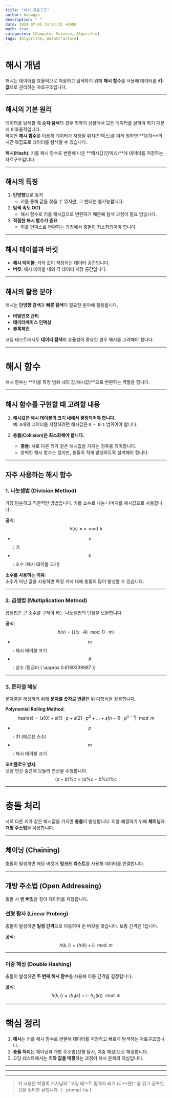 ```yaml
---
title: "해시 자료구조"
author: knowgyu
description: " "
date: 2024-07-05 14:54:15 +0900
math: true
categories: [Computer Science, Algorithm]
tags: [Algorithm, DataStructure]
---
```


# 해시 개념

해시는 데이터를 효율적으로 저장하고 탐색하기 위해 **해시 함수**를 사용해 데이터를 **키-값**으로 관리하는 자료구조입니다.  

---

## 해시의 기본 원리

데이터를 탐색할 때 **순차 탐색**의 경우 최악의 상황에서 모든 데이터를 살펴야 하기 때문에 비효율적입니다.  
하지만 **해시 함수**를 이용해 데이터가 저장될 위치(인덱스)를 미리 정하면 **O(1)**의 시간 복잡도로 데이터를 탐색할 수 있습니다.

**해시(Hash)**: 키를 해시 함수로 변환해 나온 **해시값(인덱스)**에 데이터를 저장하는 자료구조입니다.

---

## 해시의 특징

1. **단방향**으로 동작  
   - 키를 통해 값을 찾을 수 있지만, 그 반대는 불가능합니다.  
2. **탐색 속도 O(1)**  
   - 해시 함수로 키를 해시값으로 변환하기 때문에 탐색 과정이 필요 없습니다.  
3. **적절한 해시 함수가 중요**  
   - 키를 인덱스로 변환하는 과정에서 충돌이 최소화되어야 합니다.

---

## 해시 테이블과 버킷

- **해시 테이블**: 키와 값이 저장되는 데이터 공간입니다.  
- **버킷**: 해시 테이블 내의 각 데이터 저장 공간입니다.

---

## 해시의 활용 분야

해시는 **단방향 검색**과 **빠른 탐색**이 필요한 분야에 활용됩니다.  

- **비밀번호 관리**  
- **데이터베이스 인덱싱**  
- **블록체인**  

코딩 테스트에서도 **데이터 탐색**의 효율성이 중요한 경우 해시를 고려해야 합니다.

---

# 해시 함수

해시 함수는 **키를 특정 범위 내의 값(해시값)**으로 변환하는 역할을 합니다.

---

## 해시 함수를 구현할 때 고려할 내용

1. **해시값은 해시 테이블의 크기 내에서 결정되어야 합니다.**  
   예: `N`개의 데이터를 저장하려면 해시값은 `0 ~ N-1` 범위여야 합니다.  

2. **충돌(Collision)은 최소화해야 합니다.**  
   - **충돌**: 서로 다른 키가 같은 해시값을 가지는 경우를 의미합니다.  
   - 완벽한 해시 함수는 없지만, 충돌이 적게 발생하도록 설계해야 합니다.

---

## 자주 사용하는 해시 함수

### 1. 나눗셈법 (Division Method)

가장 단순하고 직관적인 방법입니다. 키를 소수로 나눈 나머지를 해시값으로 사용합니다.

**공식**:  
$$
h(x) = x \mod k
$$

- $$ x $$ : 키  
- $$ k $$ : 소수 (해시 테이블 크기)  

**소수를 사용하는 이유**:  
소수가 아닌 값을 사용하면 특정 키에 대해 충돌이 많이 발생할 수 있습니다.

---

### 2. 곱셈법 (Multiplication Method)

곱셈법은 큰 소수를 구해야 하는 나눗셈법의 단점을 보완합니다.

**공식**:  
$$
h(x) = \lfloor ((x \cdot A) \mod 1) \cdot m \rfloor
$$

- $$ m $$ : 해시 테이블 크기  
- $$ A $$ : 상수 (황금비 \( \approx 0.6180339887 \))  

---

### 3. 문자열 해싱

문자열을 해싱하기 위해 **문자를 숫자로 변환**한 뒤 다항식을 활용합니다.

**Polynomial Rolling Method**:  
$$
\text{hash}(s) = (s[0] + s[1] \cdot p + s[2] \cdot p^2 + \dots + s[n-1] \cdot p^{n-1}) \mod m
$$

- $$ p $$ : 31 (메르센 소수)  
- $$ m $$ : 해시 테이블 크기  

**오버플로우 방지**:  
덧셈 연산 중간에 모듈러 연산을 수행합니다.  
$$
(a + b) \% c = (a \% c + b \% c) \% c
$$

---

# 충돌 처리

서로 다른 키가 같은 해시값을 가지면 **충돌**이 발생합니다. 이를 해결하기 위해 **체이닝**과 **개방 주소법**을 사용합니다.

---

## 체이닝 (Chaining)

충돌이 발생하면 해당 버킷에 **링크드 리스트**를 사용해 데이터를 연결합니다.

---

## 개방 주소법 (Open Addressing)

충돌 시 **빈 버킷**을 찾아 데이터를 저장합니다.

### 선형 탐사 (Linear Probing)

충돌이 발생하면 **일정 간격**으로 이동하며 빈 버킷을 찾습니다. 보통 간격은 1입니다.

**공식**:  
$$
h(k, i) = (h(k) + i) \mod m
$$

---

### 이중 해싱 (Double Hashing)

충돌이 발생하면 **두 번째 해시 함수**를 사용해 이동 간격을 결정합니다.

**공식**:  
$$
h(k, i) = (h_1(k) + i \cdot h_2(k)) \mod m
$$

---

# 핵심 정리

1. **해시**는 키를 해시 함수로 변환해 데이터를 저장하고 빠르게 탐색하는 자료구조입니다.  
2. **충돌 처리**는 체이닝과 개방 주소법(선형 탐사, 이중 해싱)으로 해결합니다.  
3. 코딩 테스트에서는 **키와 값을 매핑**하는 과정이 해시 문제의 핵심입니다.

---
---
---
> 위 내용은 박경록 저자님의 "코딩 테스트 합격자 되기 (C++편)" 을 읽고 공부한 것을 정리한 글입니다.
{: .prompt-tip }
